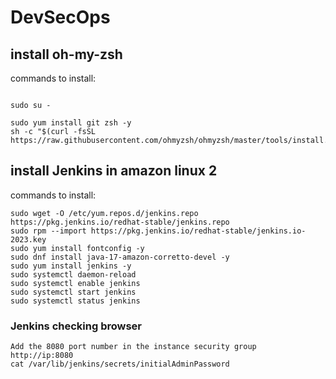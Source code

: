 # DevSecOps


## install oh-my-zsh

commands to install:
```

sudo su -
```
```
sudo yum install git zsh -y 
sh -c "$(curl -fsSL https://raw.githubusercontent.com/ohmyzsh/ohmyzsh/master/tools/install.sh)"

```

## install Jenkins in amazon linux 2 


commands to install:
```
sudo wget -O /etc/yum.repos.d/jenkins.repo https://pkg.jenkins.io/redhat-stable/jenkins.repo
sudo rpm --import https://pkg.jenkins.io/redhat-stable/jenkins.io-2023.key
sudo yum install fontconfig -y
sudo dnf install java-17-amazon-corretto-devel -y
sudo yum install jenkins -y
sudo systemctl daemon-reload
sudo systemctl enable jenkins
sudo systemctl start jenkins
sudo systemctl status jenkins

```
### Jenkins checking browser
```
Add the 8080 port number in the instance security group
http://ip:8080
cat /var/lib/jenkins/secrets/initialAdminPassword

```

